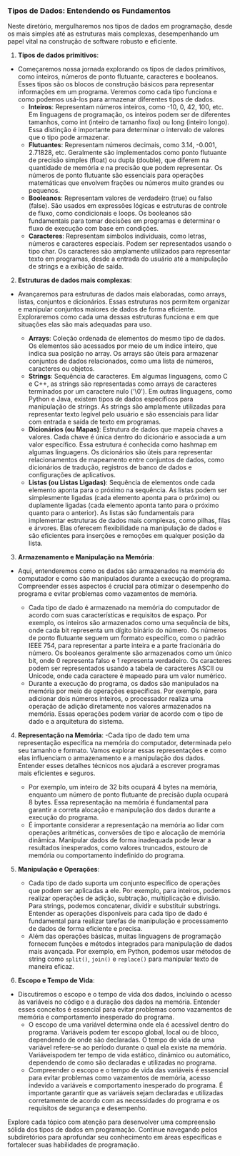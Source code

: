 ### Tipos de Dados: Entendendo os Fundamentos

Neste diretório, mergulharemos nos tipos de dados em programação, desde os mais simples até as estruturas mais complexas, desempenhando um papel vital na construção de software robusto e eficiente.

1. **Tipos de dados primitivos**:
- Começaremos nossa jornada explorando os tipos de dados primitivos, como inteiros, números de ponto flutuante, caracteres e booleanos. Esses tipos são os blocos de construção básicos para representar informações em um programa. Veremos como cada tipo funciona e como podemos usá-los para armazenar diferentes tipos de dados.
   - **Inteiros**: Representam números inteiros, como -10, 0, 42, 100, etc. Em linguagens de programação, os inteiros podem ser de diferentes tamanhos, como int (inteiro de tamanho fixo) ou long (inteiro longo). Essa distinção é importante para determinar o intervalo de valores que o tipo pode armazenar.
   - **Flutuantes**: Representam números decimais, como 3.14, -0.001, 2.71828, etc. Geralmente são implementados como ponto flutuante de precisão simples (float) ou dupla (double), que diferem na quantidade de memória e na precisão que podem representar. Os números de ponto flutuante são essenciais para operações matemáticas que envolvem frações ou números muito grandes ou pequenos.
   - **Booleanos**: Representam valores de verdadeiro (true) ou falso (false). São usados em expressões lógicas e estruturas de controle de fluxo, como condicionais e loops. Os booleanos são fundamentais para tomar decisões em programas e determinar o fluxo de execução com base em condições.
   - **Caracteres**: Representam símbolos individuais, como letras, números e caracteres especiais. Podem ser representados usando o tipo char. Os caracteres são amplamente utilizados para representar texto em programas, desde a entrada do usuário até a manipulação de strings e a exibição de saída.

2. **Estruturas de dados mais complexas**:
 - Avançaremos para estruturas de dados mais elaboradas, como arrays, listas, conjuntos e dicionários. Essas estruturas nos permitem organizar e manipular conjuntos maiores de dados de forma eficiente. Exploraremos como cada uma dessas estruturas funciona e em que situações elas são mais adequadas para uso.

   - **Arrays**: Coleção ordenada de elementos do mesmo tipo de dados. Os elementos são acessados por meio de um índice inteiro, que indica sua posição no array. Os arrays são úteis para armazenar conjuntos de dados relacionados, como uma lista de números, caracteres ou objetos.
   - **Strings**: Sequência de caracteres. Em algumas linguagens, como C e C++, as strings são representadas como arrays de caracteres terminados por um caractere nulo ('\0'). Em outras linguagens, como Python e Java, existem tipos de dados específicos para manipulação de strings. As strings são amplamente utilizadas para representar texto legível pelo usuário e são essenciais para lidar com entrada e saída de texto em programas.
   - **Dicionários (ou Mapas)**: Estrutura de dados que mapeia chaves a valores. Cada chave é única dentro do dicionário e associada a um valor específico. Essa estrutura é conhecida como hashmap em algumas linguagens. Os dicionários são úteis para representar relacionamentos de mapeamento entre conjuntos de dados, como dicionários de tradução, registros de banco de dados e configurações de aplicativos.
   - **Listas (ou Listas Ligadas)**: Sequência de elementos onde cada elemento aponta para o próximo na sequência. As listas podem ser simplesmente ligadas (cada elemento aponta para o próximo) ou duplamente ligadas (cada elemento aponta tanto para o próximo quanto para o anterior). As listas são fundamentais para implementar estruturas de dados mais complexas, como pilhas, filas e árvores. Elas oferecem flexibilidade na manipulação de dados e são eficientes para inserções e remoções em qualquer posição da lista.

3. **Armazenamento e Manipulação na Memória**:
 - Aqui, entenderemos como os dados são armazenados na memória do computador e como são manipulados durante a execução do programa. Compreender esses aspectos é crucial para otimizar o desempenho do programa e evitar problemas como vazamentos de memória.

   - Cada tipo de dado é armazenado na memória do computador de acordo com suas características e requisitos de espaço. Por exemplo, os inteiros são armazenados como uma sequência de bits, onde cada bit representa um dígito binário do número. Os números de ponto flutuante seguem um formato específico, como o padrão IEEE 754, para representar a parte inteira e a parte fracionária do número. Os booleanos geralmente são armazenados como um único bit, onde 0 representa falso e 1 representa verdadeiro. Os caracteres podem ser representados usando a tabela de caracteres ASCII ou Unicode, onde cada caractere é mapeado para um valor numérico.
   - Durante a execução do programa, os dados são manipulados na memória por meio de operações específicas. Por exemplo, para adicionar dois números inteiros, o processador realiza uma operação de adição diretamente nos valores armazenados na memória. Essas operações podem variar de acordo com o tipo de dado e a arquitetura do sistema.

4. **Representação na Memória**:
-Cada tipo de dado tem uma representação específica na memória do computador, determinada pelo seu tamanho e formato. Vamos explorar essas representações e como elas influenciam o armazenamento e a manipulação dos dados. Entender esses detalhes técnicos nos ajudará a escrever programas mais eficientes e seguros.
   -  Por exemplo, um inteiro de 32 bits ocupará 4 bytes na memória, enquanto um número de ponto flutuante de precisão dupla ocupará 8 bytes. Essa representação na memória é fundamental para garantir a correta alocação e manipulação dos dados durante a execução do programa.
   - É importante considerar a representação na memória ao lidar com operações aritméticas, conversões de tipo e alocação de memória dinâmica. Manipular dados de forma inadequada pode levar a resultados inesperados, como valores truncados, estouro de memória ou comportamento indefinido do programa.

5. **Manipulação e Operações**:
   - Cada tipo de dado suporta um conjunto específico de operações que podem ser aplicadas a ele. Por exemplo, para inteiros, podemos realizar operações de adição, subtração, multiplicação e divisão. Para strings, podemos concatenar, dividir e substituir substrings. Entender as operações disponíveis para cada tipo de dado é fundamental para realizar tarefas de manipulação e processamento de dados de forma eficiente e precisa.
   - Além das operações básicas, muitas linguagens de programação fornecem funções e métodos integrados para manipulação de dados mais avançada. Por exemplo, em Python, podemos usar métodos de string como `split()`, `join()` e `replace()` para manipular texto de maneira eficaz.

6. **Escopo e Tempo de Vida**:
- Discutiremos o escopo e o tempo de vida dos dados, incluindo o acesso às variáveis no código e a duração dos dados na memória. Entender esses conceitos é essencial para evitar problemas como vazamentos de memória e comportamento inesperado do programa.
   - O escopo de uma variável determina onde ela é acessível dentro do programa. Variáveis podem ter escopo global, local ou de bloco, dependendo de onde são declaradas. O tempo de vida de uma variável refere-se ao período durante o qual ela existe na memória. Variáveis ​​podem ter tempo de vida estático, dinâmico ou automático, dependendo de como são declaradas e utilizadas no programa.
   - Compreender o escopo e o tempo de vida das variáveis é essencial para evitar problemas como vazamentos de memória, acesso indevido a variáveis e comportamento inesperado do programa. É importante garantir que as variáveis sejam declaradas e utilizadas corretamente de acordo com as necessidades do programa e os requisitos de segurança e desempenho.

Explore cada tópico com atenção para desenvolver uma compreensão sólida dos tipos de dados em programação. Continue navegando pelos subdiretórios para aprofundar seu conhecimento em áreas específicas e fortalecer suas habilidades de programação.